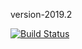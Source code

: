 version-2019.2

[![Build Status](https://travis-ci.org/JuanIgMartinez/version-2019.2.svg?branch=master)](https://travis-ci.org/JuanIgMartinez/version-2019.2)